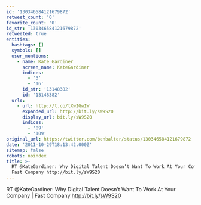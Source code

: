 ```yaml
---
id: '130346584121679872'
retweet_count: '0'
favorite_count: '0'
id_str: '130346584121679872'
retweeted: true
entities:
  hashtags: []
  symbols: []
  user_mentions:
    - name: Kate Gardiner
      screen_name: KateGardiner
      indices:
        - '3'
        - '16'
      id_str: '13148382'
      id: '13148382'
  urls:
    - url: http://t.co/tXwIGw1W
      expanded_url: http://bit.ly/sW9S20
      display_url: bit.ly/sW9S20
      indices:
        - '89'
        - '109'
original_url: https://twitter.com/benbalter/status/130346584121679872
date: '2011-10-29T18:13:42.000Z'
sitemap: false
robots: noindex
title: >-
  RT @KateGardiner: Why Digital Talent Doesn’t Want To Work At Your Company |
  Fast Company http://bit.ly/sW9S20
---
```


RT @KateGardiner: Why Digital Talent Doesn’t Want To Work At Your Company | Fast Company http://bit.ly/sW9S20